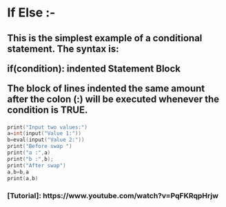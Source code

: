 <h1>If Else :-</h1>
<h2>This is the simplest example of a conditional statement. The syntax is:

if(condition):
      indented Statement Block

The block of lines indented the same amount after the colon (:) will be executed whenever the condition is TRUE.</h2>

```cpp
print("Input two values:")
a=int(input("Value 1:"))
b=eval(input("Value 2:"))
print("Before swap ")
print("a :",a)
print("b :",b);
print("After swap")
a,b=b,a
print(a,b)
```
<h3>[Tutorial]: https://www.youtube.com/watch?v=PqFKRqpHrjw</h3>

